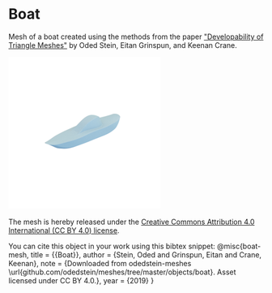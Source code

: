 # Boat

Mesh of a boat created using the methods from the paper ["Developability of Triangle Meshes"](http://www.cs.columbia.edu/cg/developability/) by Oded Stein, Eitan Grinspun, and Keenan Crane.

![boat](boat.png)

The mesh is hereby released under the [Creative Commons Attribution 4.0 International (CC BY 4.0) license](https://creativecommons.org/licenses/by/4.0/).

You can cite this object in your work using this bibtex snippet:
    @misc{boat-mesh,
      title = {{Boat}},
      author = {Stein, Oded and Grinspun, Eitan and Crane, Keenan},
      note = {Downloaded from odedstein-meshes \url{github.com/odedstein/meshes/tree/master/objects/boat}. Asset licensed under CC BY 4.0.},
      year = {2019}
    }
